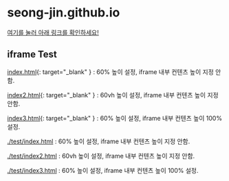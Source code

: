# seong-jin.github.io

[여기를 눌러 아래 링크를 확인하세요!](https://seong-jin.github.io)

## iframe Test

[index.html](./test/index.html){: target="_blank" } : 60% 높이 설정, iframe 내부 컨텐츠 높이 지정 안함.

[index2.html](./test/index2.html){: target="_blank" } : 60vh 높이 설정, iframe 내부 컨텐츠 높이 지정 안함.

[index3.html](./test/index3.html){: target="_blank" } : 60% 높이 설정, iframe 내부 컨텐츠 높이 100% 설정.



<a href="./test/index.html" target="_blank">./test/index.html</a> : 60% 높이 설정, iframe 내부 컨텐츠 높이 지정 안함.

<a href="./test/index2.html" target="_blank">./test/index2.html</a> : 60vh 높이 설정, iframe 내부 컨텐츠 높이 지정 안함.

<a href="./test/index3.html" target="_blank">./test/index3.html</a> : 60% 높이 설정, iframe 내부 컨텐츠 높이 100% 설정.
